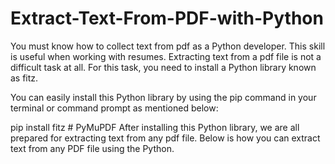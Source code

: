 # Extract-Text-From-PDF-with-Python

You must know how to collect text from pdf as a Python developer. This skill is useful when working with resumes. Extracting text from a pdf file is not a difficult task at all. For this task, you need to install a Python library known as fitz.

You can easily install this Python library by using the pip command in your terminal or command prompt as mentioned below:

pip install fitz  # PyMuPDF
After installing this Python library, we are all prepared for extracting text from any pdf file. Below is how you can extract text from any PDF file using the Python.

